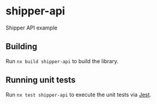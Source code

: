 # shipper-api

Shipper API example

## Building

Run `nx build shipper-api` to build the library.

## Running unit tests

Run `nx test shipper-api` to execute the unit tests via [Jest](https://jestjs.io).
